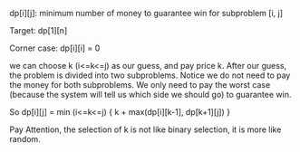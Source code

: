 
dp[i][j]: minimum number of money to guarantee win for subproblem [i, j]

Target: dp[1][n]  

Corner case: dp[i][i] = 0  

we can choose k (i<=k<=j) as our guess, and pay price k. After our guess, the problem is divided into two subproblems. Notice we do not need to pay the money for both subproblems. We only need to pay the worst case (because the system will tell us which side we should go) to guarantee win. 

So dp[i][j] = min (i<=k<=j) { k + max(dp[i][k-1], dp[k+1][j]) }      

Pay Attention, the selection of k is not like binary selection, it is more like random. 

